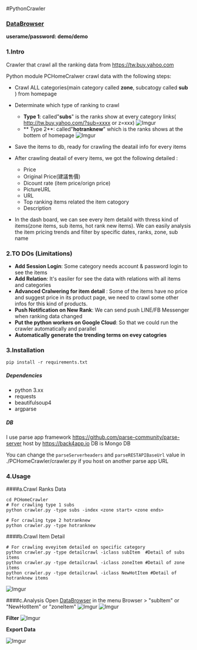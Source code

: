 #PythonCrawler

### [DataBrowser](https://python-crawler-yahoo-tw.herokuapp.com/apps/yahooshoppingdata/browser/NewHotItem)

**userame/password: demo/demo**

### 1.Intro
Crawler that crawl all the ranking data from <https://tw.buy.yahoo.com>

Python module PCHomeCralwer crawl data with the following steps:

* Crawl ALL categories(main category called **zone**, subcatogy called **sub** ) from homepage
* Determinate which type of ranking to crawl
	* **Type 1**: called"**subs**" is the ranks show at every category links( http://tw.buy.yahoo.com/?sub=xxxx or z=xxx)
	![Imgur](http://i.imgur.com/cHsdFGy.png)
	* ** Type 2**: called"**hotranknew**" which is the ranks shows at the bottem of homepage
	![Imgur](http://i.imgur.com/MAGRTWB.png)
	
* Save the items to db, ready for crawling the deatail info for every items
* After crawling deatail of every items, we got the following detailed :
	* Price
	* Original Price(建議售價)
	* Dicount rate (item price/orign price)
	* PictureURL
	* URL
	* Top ranking items related the item catogory
	* Description
* In the dash board, we can see every item detaild with thress kind of items(zone items, sub items, hot rank new items). We can easily analysis the item pricing trends and filter by specific dates, ranks, zone, sub name



### 2.TO DOs (Limitations)

* **Add Session Login**: Some category needs account & password login to see the items
* **Add Relation**: It's easiler for see the data with relations with all items and categories
* **Advanced Cralwering for item detail** : Some of the items have no price and suggest price in its product page, we need to crawl some other infos for this kind of products.
* **Push Notification on New Rank**: We can send push LINE/FB Messenger when ranking data changed
* **Put the python workers on Google Cloud**: So that we could run the crawler automatically and parallel 
* **Automatically generate the trending terms on evey catogries**



### 3.Installation

	pip install -r requirements.txt
	
##### Dependencies

* python 3.xx
* requests
* beautifulsoup4
* argparse

##### DB
I use parse app framework <https://github.com/parse-community/parse-server> host by <https://back4app.io>
DB is Mongo DB 

You can change the `parseServerheaders` and `parseRESTAPIBaseUrl` value in ./PCHomeCrawler/crawler.py if you host on another parse app URL





### 4.Usage

####a.Crawl Ranks Data


	cd PCHomeCrawler	
	# For crawling type 1 subs 
	python crawler.py -type subs -index <zone start> <zone ends>

	# For crawling type 2 hotranknew 
	python crawler.py -type hotranknew

####b.Crawl Item Detail 
	
	# For crawling eveyitem detailed on specific category 
	python crawler.py -type detailcrawl -iclass subItem  #Detail of subs items
	python crawler.py -type detailcrawl -iclass zoneItem #Detail of zone items
	python crawler.py -type detailcrawl -iclass NewHotItem #Detail of hotranknew items
![Imgur](http://i.imgur.com/QEySpFR.png)


####c.Analysis
Open [DataBrowser](https://python-crawler-yahoo-tw.herokuapp.com/apps/yahooshoppingdata/browser/NewHotItem)
in the menu Browser > "subItem" or "NewHotItem" or "zoneItem"
![Imgur](http://i.imgur.com/tJi7m0R.png)
![Imgur](http://i.imgur.com/tQtLQ4m.png)

**Filter**
![Imgur](http://i.imgur.com/hiBBlpX.png)

**Export Data**

![Imgur](http://i.imgur.com/CGn0nTQ.png)